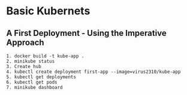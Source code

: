 # **Basic Kubernets**

## **A First Deployment - Using the Imperative Approach**
    1. docker build -t kube-app .
    2. minikube status
    3. Create hub
    4. kubectl create deployment first-app --image=virus2310/kube-app
    5. kubectl get deployments
    6. kubectl get pods
    7. minikube dashboard
